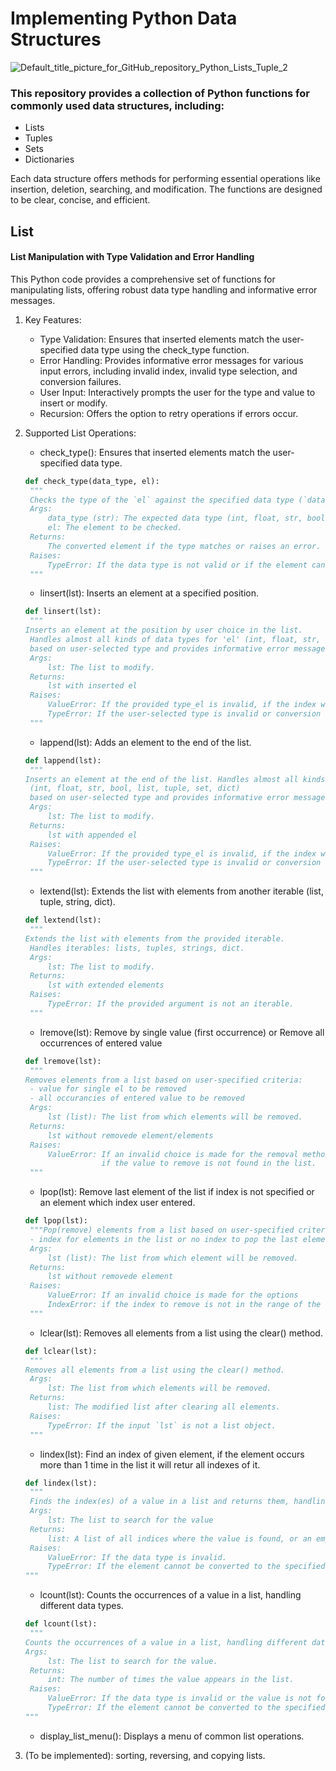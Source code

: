 # Implementing Python Data Structures

![Default_title_picture_for_GitHub_repository_Python_Lists_Tuple_2](https://github.com/pgnikolov/implementing-python-data-structures/assets/151896883/e21970fa-c162-4dea-aef6-f5d46585b818)

### This repository provides a collection of Python functions for commonly used data structures, including:

* Lists
* Tuples
* Sets
* Dictionaries

Each data structure offers methods for performing essential operations like insertion, deletion, searching, and modification. 
The functions are designed to be clear, concise, and efficient.

## List

#### List Manipulation with Type Validation and Error Handling

This Python code provides a comprehensive set of functions for manipulating lists, offering robust data type handling and informative error messages.

1. Key Features:

   - Type Validation: Ensures that inserted elements match the user-specified data type using the check_type function. 
   - Error Handling: Provides informative error messages for various input errors, including invalid index, invalid type selection, and conversion failures.
   - User Input: Interactively prompts the user for the type and value to insert or modify.
   - Recursion: Offers the option to retry operations if errors occur.

2. Supported List Operations:
   - check_type(): Ensures that inserted elements match the user-specified data type.
   ```python 
   def check_type(data_type, el):
    """
    Checks the type of the `el` against the specified data type (`data_type`).
    Args:
        data_type (str): The expected data type (int, float, str, bool, list, tuple, set, dict).
        el: The element to be checked.
    Returns:
        The converted element if the type matches or raises an error.
    Raises:
        TypeError: If the data type is not valid or if the element cannot be converted to the specified type.
    """
   ```
   - linsert(lst): Inserts an element at a specified position.
   ```python
   def linsert(lst):
    """
   Inserts an element at the position by user choice in the list.
    Handles almost all kinds of data types for 'el' (int, float, str, bool, list, tuple, set, dict)
    based on user-selected type and provides informative error messages.
    Args:
        lst: The list to modify.
    Returns:
        lst with inserted el
    Raises:
        ValueError: If the provided type_el is invalid, if the index which user entered is not int.
        TypeError: If the user-selected type is invalid or conversion fails.
    """
   ```
   - lappend(lst): Adds an element to the end of the list.
   ```python
   def lappend(lst):
    """
   Inserts an element at the end of the list. Handles almost all kinds of data types for 'el'
    (int, float, str, bool, list, tuple, set, dict)
    based on user-selected type and provides informative error messages.
    Args:
        lst: The list to modify.
    Returns:
        lst with appended el
    Raises:
        ValueError: If the provided type_el is invalid, if the index which user entered is not int.
        TypeError: If the user-selected type is invalid or conversion fails.
    """
   ```
   - lextend(lst): Extends the list with elements from another iterable (list, tuple, string, dict).
   ```python
   def lextend(lst):
    """
   Extends the list with elements from the provided iterable.
    Handles iterables: lists, tuples, strings, dict.
    Args:
        lst: The list to modify.
    Returns:
        lst with extended elements
    Raises:
        TypeError: If the provided argument is not an iterable.
    """
   ```
   - lremove(lst): Remove by single value (first occurrence) or Remove all occurrences of entered value
   ```python
   def lremove(lst):
    """
   Removes elements from a list based on user-specified criteria:
    - value for single el to be removed
    - all occurancies of entered value to be removed
    Args:
        lst (list): The list from which elements will be removed.
    Returns:
        lst without removede element/elements
    Raises:
        ValueError: If an invalid choice is made for the removal method or
                    if the value to remove is not found in the list.
    """
   ```
   - lpop(lst): Remove last element of the list if index is not specified or an element which index user entered.
   ```python
   def lpop(lst):
    """Pop(remove) elements from a list based on user-specified criteria:
    - index for elements in the list or no index to pop the last element
    Args:
        lst (list): The list from which element will be removed.
    Returns:
        lst without removede element
    Raises:
        ValueError: If an invalid choice is made for the options
        IndexError: if the index to remove is not in the range of the list.
    """
   ``` 
   - lclear(lst): Removes all elements from a list using the clear() method.
   ```python
   def lclear(lst):
    """
   Removes all elements from a list using the clear() method.
    Args:
        lst: The list from which elements will be removed.
    Returns:
        list: The modified list after clearing all elements.
    Raises:
        TypeError: If the input `lst` is not a list object.
    """
   ```
   - lindex(lst): Find an index of given element, if the element occurs more than 1 time in the list it will retur all indexes of it.
   ```python
   def lindex(lst):
    """
	Finds the index(es) of a value in a list and returns them, handling different data types.
	Args:
		lst: The list to search for the value
	Returns:
		list: A list of all indices where the value is found, or an empty list if not found.
	Raises:
		ValueError: If the data type is invalid.
		TypeError: If the element cannot be converted to the specified type.
   """
   ```
   - lcount(lst): Counts the occurrences of a value in a list, handling different data types.
   ```python
   def lcount(lst):
    """
   Counts the occurrences of a value in a list, handling different data types.
   Args:
		lst: The list to search for the value.
	Returns:
		int: The number of times the value appears in the list.
	Raises:
		ValueError: If the data type is invalid or the value is not found in the list.
		TypeError: If the element cannot be converted to the specified type.
   """
   ```
   - display_list_menu(): Displays a menu of common list operations.

3. (To be implemented):
   sorting, reversing, and copying lists.


